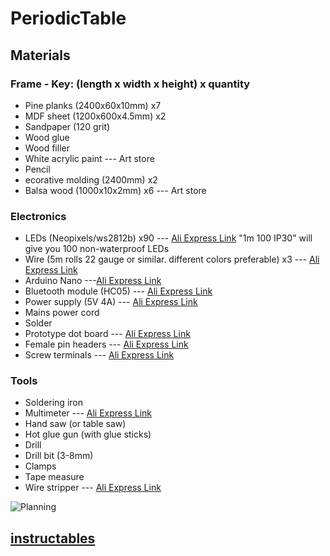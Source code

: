 # PeriodicTable


## Materials
### Frame - Key: (length x width x height) x quantity
  * Pine planks (2400x60x10mm) x7
  * MDF sheet (1200x600x4.5mm) x2
  * Sandpaper (120 grit)
  * Wood glue
  * Wood filler
  * White acrylic paint --- Art store
  * Pencil
  * ecorative molding (2400mm) x2
  * Balsa wood (1000x10x2mm) x6 --- Art store

### Electronics
  * LEDs (Neopixels/ws2812b) x90 --- [Ali Express Link](https://www.aliexpress.com/item/1m-4m-5m-WS2812B-Smart-led-pixel-strip-Black-White-PCB-30-60-144-leds-m/2036819167.html?spm=2114.search0104.3.1.vfSFec&ws_ab_test=searchweb0_0,searchweb201602_3_10152_10151_10065_10344_10068_10547_10342_10343_10340_10548_10341_10084_10083_10613_10615_10307_10614_10059_10314_10534_100031_10604_10103_10142,searchweb201603_2,ppcSwitch_5&algo_expid=7090edd1-8ac4-437c-9668-5cdfdab28cfe-0&algo_pvid=7090edd1-8ac4-437c-9668-5cdfdab28cfe&priceBeautifyAB=0) "1m 100 IP30" will give you 100 non-waterproof LEDs
  * Wire (5m rolls 22 gauge or similar. different colors preferable) x3 --- [Ali Express Link](https://www.aliexpress.com/item/32794086912.html?spm=2114.search0104.3.201.ZPckci&ws_ab_test=searchweb0_0,searchweb201602_3_10152_10151_10065_10344_10068_10547_10342_10343_10340_10548_10341_10084_10083_10613_10615_10307_10614_10059_10314_10534_100031_10604_10103_10142-10152,searchweb201603_2,ppcSwitch_5&algo_expid=d1c04801-2494-46b6-b238-4fdbca156535-27&algo_pvid=d1c04801-2494-46b6-b238-4fdbca156535&priceBeautifyAB=0)
  * Arduino Nano ---[Ali Express Link](https://www.aliexpress.com/item/32664577152.html?spm=2114.search0104.3.8.7e6DqH&ws_ab_test=searchweb0_0,searchweb201602_3_10152_10151_10065_10344_10068_10547_10342_10343_10340_10548_10341_10084_10083_10613_10615_10307_10614_10059_10314_10534_100031_10604_10103_10142,searchweb201603_2,ppcSwitch_5&algo_expid=b322d5c3-67d0-4d5d-ba3b-69e459534882-4&algo_pvid=b322d5c3-67d0-4d5d-ba3b-69e459534882&priceBeautifyAB=0)
  * Bluetooth module (HC05) --- [Ali Express Link](https://www.aliexpress.com/item/1898730792.html?spm=2114.search0104.3.2.4BJuTn&ws_ab_test=searchweb0_0,searchweb201602_3_10152_10151_10065_10344_10068_10547_10342_10343_10340_10548_10341_10084_10083_10613_10615_10307_10614_10059_10314_10534_100031_10604_10103_10142-10344,searchweb201603_2,ppcSwitch_5&algo_expid=25b96feb-0be6-4716-9363-8bdcd123af93-0&algo_pvid=25b96feb-0be6-4716-9363-8bdcd123af93&priceBeautifyAB=0)
  * Power supply (5V 4A) --- [Ali Express Link](https://www.aliexpress.com/item/32641542774.html?spm=2114.search0104.3.17.XwyoIG&ws_ab_test=searchweb0_0,searchweb201602_3_10152_10151_10065_10344_10068_10547_10342_10343_10340_10548_10341_10084_10083_10613_10615_10307_10614_10059_10314_10534_100031_10604_10103_10142,searchweb201603_2,ppcSwitch_5&algo_expid=8d2363a0-16ee-4f10-96d2-5b09bb129a7b-2&algo_pvid=8d2363a0-16ee-4f10-96d2-5b09bb129a7b&priceBeautifyAB=0)
  * Mains power cord
  * Solder
  * Prototype dot board --- [Ali Express Link](https://www.aliexpress.com/item/765383366.html?spm=2114.search0104.3.9.dukD6q&ws_ab_test=searchweb0_0,searchweb201602_3_10152_10151_10065_10344_10068_10547_10342_10343_10340_10548_10341_10084_10083_10613_10615_10307_10614_10059_10314_10534_100031_10604_10103_10142-10343,searchweb201603_2,ppcSwitch_5&algo_expid=545ac005-7618-4f32-a243-bfe9c6114e55-1&algo_pvid=545ac005-7618-4f32-a243-bfe9c6114e55&priceBeautifyAB=0)
  * Female pin headers --- [Ali Express Link](https://www.aliexpress.com/item/Free-Shipping-20pcs-lot-40-Pin-2-54-mm-Single-Row-Female-Pin-Header-PCB/32325737051.html?spm=2114.search0104.3.16.SylIch&ws_ab_test=searchweb0_0,searchweb201602_3_10152_10151_10065_10344_10068_10547_10342_10343_10340_10548_10341_10084_10083_10613_10615_10307_10614_10059_10314_10534_100031_10604_10103_10142,searchweb201603_25,ppcSwitch_5&algo_expid=53de1cff-d4ba-4525-bcb0-e86442bbe224-2&algo_pvid=53de1cff-d4ba-4525-bcb0-e86442bbe224&priceBeautifyAB=0)
  * Screw terminals --- [Ali Express Link](https://www.aliexpress.com/item/32700056337.html?spm=2114.search0104.3.23.wzBT7N&ws_ab_test=searchweb0_0,searchweb201602_3_10152_10151_10065_10344_10068_10547_10342_10343_10340_10548_10341_10084_10083_10613_10615_10307_10614_10059_10314_10534_100031_10604_10103_10142,searchweb201603_25,ppcSwitch_5&algo_expid=c4636e88-08fe-489e-a313-526766efcdb6-3&algo_pvid=c4636e88-08fe-489e-a313-526766efcdb6&priceBeautifyAB=0)
 ### Tools
  * Soldering iron
  * Multimeter --- [Ali Express Link](https://www.aliexpress.com/item/1069330549.html?spm=2114.search0104.3.9.49PJ9q&ws_ab_test=searchweb0_0,searchweb201602_3_10152_10151_10065_10344_10068_10547_10342_10343_10340_10548_10341_10084_10083_10613_10615_10307_10614_10059_10314_10534_100031_10604_10103_10142,searchweb201603_2,ppcSwitch_5&algo_expid=518e8af4-d553-4754-85c3-d87c14d1068b-4&algo_pvid=518e8af4-d553-4754-85c3-d87c14d1068b&priceBeautifyAB=0)
  * Hand saw (or table saw)
  * Hot glue gun (with glue sticks)
  * Drill
  * Drill bit (3-8mm)
  * Clamps
  * Tape measure
  * Wire stripper --- [Ali Express Link](https://www.aliexpress.com/item/32354388626.html?spm=2114.search0104.3.17.vGhrvi&ws_ab_test=searchweb0_0,searchweb201602_3_10152_10151_10065_10344_10068_10547_10342_10343_10340_10548_10341_10084_10083_10613_10615_10307_10614_10059_10314_10534_100031_10604_10103_10142,searchweb201603_25,ppcSwitch_5&algo_expid=419deda5-8732-4add-bc62-d8b7ef1fe260-2&algo_pvid=419deda5-8732-4add-bc62-d8b7ef1fe260&priceBeautifyAB=0)

![Planning](https://user-images.githubusercontent.com/66685912/136589839-6c767a0f-4327-402c-9b12-36791cd9c80f.png)
 

  ## [instructables](https://www.instructables.com/Interactive-LED-Periodic-Table/)
  
  
